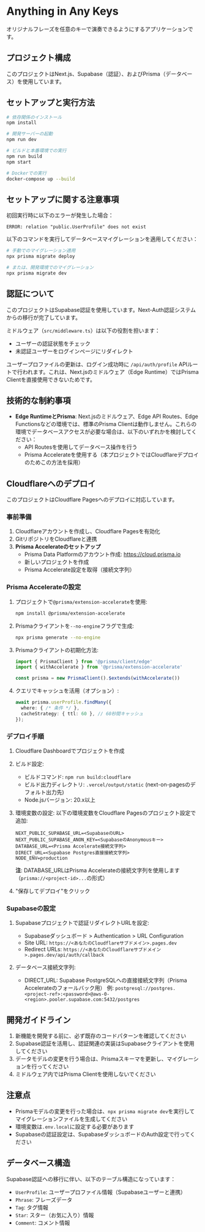 # Anything in Any Keys

オリジナルフレーズを任意のキーで演奏できるようにするアプリケーションです。

## プロジェクト構成

このプロジェクトはNext.js、Supabase（認証）、およびPrisma（データベース）を使用しています。

## セットアップと実行方法

```bash
# 依存関係のインストール
npm install

# 開発サーバーの起動
npm run dev

# ビルドと本番環境での実行
npm run build
npm start

# Dockerでの実行
docker-compose up --build
```

## セットアップに関する注意事項

初回実行時に以下のエラーが発生した場合：
```
ERROR: relation "public.UserProfile" does not exist
```

以下のコマンドを実行してデータベースマイグレーションを適用してください：

```bash
# 手動でのマイグレーション適用
npx prisma migrate deploy

# または、開発環境でのマイグレーション
npx prisma migrate dev
```

## 認証について

このプロジェクトはSupabase認証を使用しています。Next-Auth認証システムからの移行が完了しています。

ミドルウェア（`src/middleware.ts`）は以下の役割を担います：
- ユーザーの認証状態をチェック
- 未認証ユーザーをログインページにリダイレクト

ユーザープロファイルの更新は、ログイン成功時に `/api/auth/profile` APIルートで行われます。これは、Next.jsのミドルウェア（Edge Runtime）ではPrisma Clientを直接使用できないためです。

## 技術的な制約事項

- **Edge RuntimeとPrisma**: Next.jsのミドルウェア、Edge API Routes、Edge Functionsなどの環境では、標準のPrisma Clientは動作しません。これらの環境でデータベースアクセスが必要な場合は、以下のいずれかを検討してください：
  - API Routesを使用してデータベース操作を行う
  - Prisma Accelerateを使用する（本プロジェクトではCloudflareデプロイのためこの方法を採用）

## Cloudflareへのデプロイ

このプロジェクトはCloudflare Pagesへのデプロイに対応しています。

### 事前準備

1. Cloudflareアカウントを作成し、Cloudflare Pagesを有効化
2. GitリポジトリをCloudflareと連携
3. **Prisma Accelerateのセットアップ**
   - Prisma Data Platformのアカウント作成: https://cloud.prisma.io
   - 新しいプロジェクトを作成
   - Prisma Accelerate設定を取得（接続文字列）

### Prisma Accelerateの設定

1. プロジェクトで`@prisma/extension-accelerate`を使用:
   ```bash
   npm install @prisma/extension-accelerate
   ```

2. Prismaクライアントを`--no-engine`フラグで生成:
   ```bash
   npx prisma generate --no-engine
   ```

3. Prismaクライアントの初期化方法:
   ```typescript
   import { PrismaClient } from '@prisma/client/edge'
   import { withAccelerate } from '@prisma/extension-accelerate'

   const prisma = new PrismaClient().$extends(withAccelerate())
   ```

4. クエリでキャッシュを活用（オプション）:
   ```typescript
   await prisma.userProfile.findMany({
     where: { /* 条件 */ },
     cacheStrategy: { ttl: 60 }, // 60秒間キャッシュ
   });
   ```

### デプロイ手順

1. Cloudflare Dashboardでプロジェクトを作成
2. ビルド設定:
   - ビルドコマンド: `npm run build:cloudflare`
   - ビルド出力ディレクトリ: `.vercel/output/static` (next-on-pagesのデフォルト出力先)
   - Node.jsバージョン: 20.x以上

3. 環境変数の設定:
   以下の環境変数をCloudflare Pagesのプロジェクト設定で追加:
   ```
   NEXT_PUBLIC_SUPABASE_URL=<SupabaseのURL>
   NEXT_PUBLIC_SUPABASE_ANON_KEY=<SupabaseのAnonymousキー>
   DATABASE_URL=<Prisma Accelerate接続文字列>
   DIRECT_URL=<Supabase Postgres直接接続文字列>
   NODE_ENV=production
   ```

   **注**: DATABASE_URLはPrisma Accelerateの接続文字列を使用します（`prisma://<project-id>...`の形式）

4. "保存してデプロイ"をクリック

### Supabaseの設定

1. Supabaseプロジェクトで認証リダイレクトURLを設定:
   - Supabaseダッシュボード > Authentication > URL Configuration
   - Site URL: `https://<あなたのCloudflareサブドメイン>.pages.dev`
   - Redirect URLs: `https://<あなたのCloudflareサブドメイン>.pages.dev/api/auth/callback`

2. データベース接続文字列:
   - DIRECT_URL: Supabase PostgreSQLへの直接接続文字列（Prisma Accelerateのフォールバック用）
     例: `postgresql://postgres.<project-ref>:<password>@aws-0-<region>.pooler.supabase.com:5432/postgres`

## 開発ガイドライン

1. 新機能を開発する前に、必ず既存のコードパターンを確認してください
2. Supabase認証を活用し、認証関連の実装はSupabaseクライアントを使用してください
3. データモデルの変更を行う場合は、Prismaスキーマを更新し、マイグレーションを行ってください
4. ミドルウェア内ではPrisma Clientを使用しないでください

## 注意点

- Prismaモデルの変更を行った場合は、`npx prisma migrate dev`を実行してマイグレーションファイルを生成してください
- 環境変数は`.env.local`に設定する必要があります
- Supabaseの認証設定は、SupabaseダッシュボードのAuth設定で行ってください

## データベース構造

Supabase認証への移行に伴い、以下のテーブル構造になっています：

- `UserProfile`: ユーザープロファイル情報（Supabaseユーザーと連携）
- `Phrase`: フレーズデータ
- `Tag`: タグ情報
- `Star`: スター（お気に入り）情報
- `Comment`: コメント情報